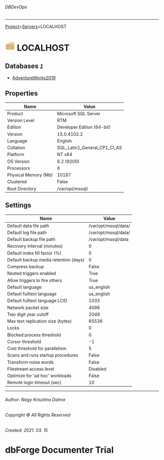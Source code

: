 ###### DBDevOps
___
[Project](../../startpage.md)>[Servers](../Servers.md)>LOCALHOST


# ![logo](../../Images/folder.svg) LOCALHOST



## <a name="#Databases"></a>Databases _`1`_
- [AdventureWorks2019](UserDatabases/AdventureWorks2019/AdventureWorks2019.md)


## <a name="#ServerProperties"></a>Properties
|Name|Value|
|---|---|
|Product|Microsoft SQL Server|
|Version Level|RTM|
|Edition|Developer Edition (64-bit)|
|Version|15.0.4102.2|
|Language|English|
|Collation|SQL_Latin1_General_CP1_CI_AS|
|Platform|NT x64|
|OS Version|6.2 (9200)|
|Processors|6|
|Physical Memory (Mb)|10187|
|Clustered|False|
|Root Directory|/var/opt/mssql/|


## <a name="#ServerSettings"></a>Settings
|Name|Value|
|---|---|
|Default data file path|/var/opt/mssql/data/|
|Default log file path|/var/opt/mssql/data/|
|Default backup file path|/var/opt/mssql/data|
|Recovery Interval (minutes)|0|
|Default index fill factor (%)|0|
|Default backup media retention (days)|0|
|Compress backup|False|
|Nested triggers enabled|True|
|Allow triggers to fire others|True|
|Default language|us_english|
|Default fulltext language|us_english|
|Default fulltext language LCID|1033|
|Network packet size|4096|
|Two digit year cutoff|2049|
|Max text replication size (bytes)|65536|
|Locks|0|
|Blocked process threshold|0|
|Cursor threshold|-1|
|Cost threshold for parallelism|5|
|Scans and runs startup procedures|False|
|Transform noise words|False|
|Filestream access level|Disabled|
|Optimize for 'ad hoc' workloads|False|
|Remote login timeout (sec)|10|


___
###### Author: Nagy Krisztina Dalma
###### Copyright © All Rights Reserved
###### Created: 2021. 03. 15

# dbForge Documenter Trial